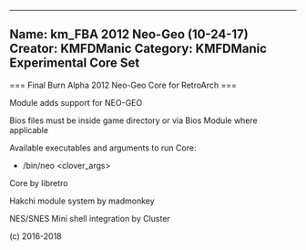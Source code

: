 -----------------------
Name: km_FBA 2012 Neo-Geo (10-24-17)
Creator: KMFDManic
Category: KMFDManic Experimental Core Set
-----------------------
=== Final Burn Alpha 2012 Neo-Geo Core for RetroArch ===

Module adds support for NEO-GEO

Bios files must be inside game directory or via Bios Module where applicable

Available executables and arguments to run Core:
- /bin/neo <rom> <clover_args>

Core by libretro

Hakchi module system by madmonkey

NES/SNES Mini shell integration by Cluster

(c) 2016-2018
